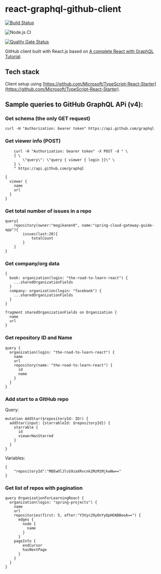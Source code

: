 # react-graphql-github-client

[![Build Status](https://travis-ci.org/mogikanen9/react-graphql-github-client.svg?branch=master)](https://travis-ci.org/mogikanen9/react-graphql-github-client)

![Node.js CI](https://github.com/mogikanen9/react-graphql-github-client/workflows/Node.js%20CI/badge.svg)

[![Quality Gate Status](https://sonarcloud.io/api/project_badges/measure?project=react-graphql-client&metric=alert_status)](https://sonarcloud.io/dashboard?id=react-graphql-client)

GitHub client built with React.js based on [A complete React with GraphQL Tutorial](https://www.robinwieruch.de/react-with-graphql-tutorial/).

## Tech stack
Client setup using [https://github.com/Microsoft/TypeScript-React-Starter](https://github.com/Microsoft/TypeScript-React-Starter).

## Sample queries to GitHub GraphQL APi (v4):

### Get schema (the only GET request)
`curl -H "Authorization: bearer token" https://api.github.com/graphql`

### Get viewer info (POST)

```
    curl -H "Authorization: bearer token" -X POST -d " \
    { \
        \"query\": \"query { viewer { login }}\" \
    } \
    " https://api.github.com/graphql
```

```
{
  viewer {
    name
    url
  }
}
```

### Get total number of issues in a repo
```
query{
	repository(owner:"mogikanen9", name:"spring-cloud-gateway-guide-app"){
		issues(last:20){
			totalCount
		}
	}
}
```

### Get company/org data
```
{
  book: organization(login: "the-road-to-learn-react") {
    ...sharedOrganizationFields
  }
  company: organization(login: "facebook") {
    ...sharedOrganizationFields
  }
}

fragment sharedOrganizationFields on Organization {
  name
  url
}
```

### Get repository ID and Name
```
query {
  organization(login: "the-road-to-learn-react") {
    name
    url
    repository(name: "the-road-to-learn-react") {
      id
      name
    }
  }
}
```

### Add start to a GItHub repo
Query:
```
mutation AddStar($repositoryId: ID!) {
  addStar(input: {starrableId: $repositoryId}) {
    starrable {
      id
      viewerHasStarred
    }
  }
}
```

Variables:
```
{
	"repositoryId":"MDEwOlJlcG9zaXRvcnk2MzM1MjkwNw=="
}
```

### Get list of repos with pagination
```
query OrganizationForLearningReact {
  organization(login: "spring-projects") {
    name
    url
    repositories(first: 5, after:"Y3Vyc29yOnYyOpHOABBeoA==") {
      edges {
        node {
          name
        }
      }
	pageInfo {
        endCursor
        hasNextPage
      }
    }
  }
}
```
